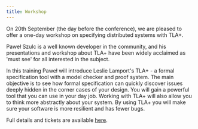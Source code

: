 ```yaml
---
title: Workshop
---
```


On 20th September (the day before the conference), we are pleased to offer a
one-day workshop on specifying distributed systems with TLA+.

Paweł Szulc is a well known developer in the community, and his presentations
and workshop about TLA+ have been widely acclaimed as 'must see' for all
interested in the subject.

In this training Paweł will introduce Leslie Lamport's TLA+ - a formal
specification tool with a model checker and proof system. The main objective is
to see how formal specification can quickly discover issues deeply hidden in the
corner cases of your design. You will gain a powerful tool that you can use in
your day job. Working with TLA+ will also allow you to think more abstractly
about your system. By using TLA+ you will make sure your software is more
resilient and has fewer bugs.

Full details and tickets are available [here](https://www.eventbrite.com/e/specifying-distributed-systems-with-tla-workshop-with-pawe-szulc-tickets-64877533449).

